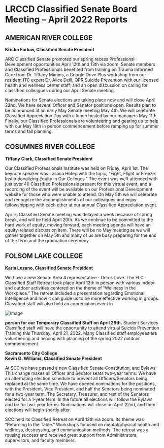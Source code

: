 <!-- Page 1 -->
# LRCCD Classified Senate Board Meeting – April 2022 Reports

## AMERICAN RIVER COLLEGE
**Kristin Farlow, Classified Senate President**

ARC Classified Senate promoted our spring recess Professional Development opportunities April 12th and 13th via zoom. Senate members and Classified Professionals benefited from training on Trauma Informed Care from Dr. Tiffany Mimms, a Google Drive Plus workshop from our resident ITC expert Dr. Alice Deili, QPR Suicide Prevention with our licensed health and wellness center staff, and an open discussion on caring for classified colleagues during our April Senate meeting.

Nominations for Senate elections are taking place now and will close April 22nd. We have several Officer and Senator positions open. Results plan to be announced at an early May Senate meeting May 4th. We will celebrate Classified Appreciation Day with a lunch hosted by our managers May 11th. Finally, our Classified Professionals are volunteering and gearing up to help with our May 18th in person commencement before ramping up for summer terms and fall planning.

## COSUMNES RIVER COLLEGE
**Tiffany Clark, Classified Senate President**

Our Classified Professionals Institute was held on Friday, April 1st. The keynote speaker was Lasana Hotep with the topic, “Fight, Flight or Freeze: Institutionalizing Equity in Our Colleges.” The event was well-attended with just over 40 Classified Professionals present for this virtual event, and a recording of the event will be available on our Professional Development website for those who were unable to attend. On May 5th we will celebrate and recognize the accomplishments of our colleagues and enjoy fellowshipping with each other at our annual Classified Appreciation event.

April’s Classified Senate meeting was delayed a week because of spring break, and will be held April 20th. As we continue to be committed to the hard work of equity, moving forward, each meeting agenda will have an equity-related discussion item. There will be no May meeting as we will gather together on May 5th and many of us are busy preparing for the end of the term and the graduation ceremony.

## FOLSOM LAKE COLLEGE
**Karla Lozano, Classified Senate President**

We have a new Senate Area 4 representative - Derek Love. The FLC Classified Staff Retreat took place April 13th in person with various indoor and outdoor activities centered on the theme of “Wellness in the Workplace.” The retreat included a presentation regarding Emotional Intelligence and how it can guide us to be more effective working in groups. Classified staff will also hold an appreciation event in
<!-- Page 2 -->
![Image](https://via.placeholder.com/993x768.png?text=Image+Not+Available)

**person for our Temporary Classified Staff on April 28th.** Student Services Classified staff will have the opportunity to attend virtual Suicide Prevention Training this Thursday, April 21, 2022. Many Classified staff employees are volunteering and helping with planning of the spring 2022 outdoor commencement.

**Sacramento City College**  
**Kevin G. Williams, Classified Senate President**

At SCC we have passed a new Classified Senate Constitution, and Bylaws. This change makes all Officer and Senator seats two-year terms. We have an alternating election schedule to prevent all Officers/Senators being replaced at the same time. We have opened nominations for the positions, with the President, Vice President, and half the Senators being nominated for a two-year term. The Secretary, Treasurer, and rest of the Senators elected for a 1-year term. In the future all elections will follow the Bylaws and be for two-year terms. Nominations will close on April 22nd, and then elections will begin shortly after.

SCC held its Classified Retreat on April 12th via zoom. Its theme was “Returning to the Table.” Workshops focused on mental/physical health and wellness, destressing, and communication methods. The retreat was a rousing success and received great support from Administrators, supervisors, and faculty members.
